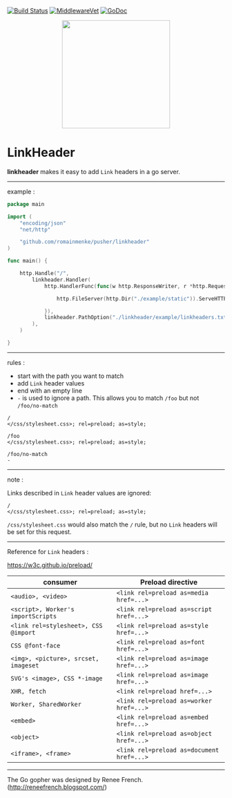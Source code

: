[![Build Status](https://travis-ci.org/romainmenke/pusher.svg?branch=master)](https://travis-ci.org/romainmenke/pusher)
[![MiddlewareVet](https://middleware.vet/github.com/romainmenke/pusher/linkheader.svg)](https://middleware.vet#github.com/romainmenke/pusher/linkheader)
[![GoDoc](https://godoc.org/github.com/romainmenke/pusher?status.svg)](https://godoc.org/github.com/romainmenke/pusher/linkheader)

<p align="center">
  <img src="https://cloud.githubusercontent.com/assets/11521496/24838540/070645b2-1d4a-11e7-9c39-900371d5fda3.png" width="250"/>
</p>

# LinkHeader

**linkheader** makes it easy to add `Link` headers in a go server.

---

example :

```go
package main

import (
	"encoding/json"
	"net/http"

	"github.com/romainmenke/pusher/linkheader"
)

func main() {

	http.Handle("/",
		linkheader.Handler(
			http.HandlerFunc(func(w http.ResponseWriter, r *http.Request) {

				http.FileServer(http.Dir("./example/static")).ServeHTTP(w, r)

			}),
			linkheader.PathOption("./linkheader/example/linkheaders.txt"),
		),
	)

}
```

---

rules :

- start with the path you want to match
- add `Link` header values
- end with an empty line
- `-` is used to ignore a path. This allows you to match `/foo` but not `/foo/no-match`

```
/
</css/stylesheet.css>; rel=preload; as=style;

/foo
</css/stylesheet.css>; rel=preload; as=style;

/foo/no-match
-
```

---

note :

Links described in `Link` header values are ignored:

```
/
</css/stylesheet.css>; rel=preload; as=style;
```

`/css/stylesheet.css` would also match the `/` rule, but no `Link` headers will be set for this request.

---

Reference for `Link` headers :

https://w3c.github.io/preload/

| consumer | Preload directive |
|----------|-------------------|
| `<audio>, <video>` | `<link rel=preload as=media href=...>` |
| `<script>, Worker's importScripts` | `<link rel=preload as=script href=...>` |
| `<link rel=stylesheet>, CSS @import` | `<link rel=preload as=style href=...>` |
| `CSS @font-face` | `<link rel=preload as=font href=...>` |
| `<img>, <picture>, srcset, imageset` | `<link rel=preload as=image href=...>` |
| `SVG's <image>, CSS *-image` | `<link rel=preload as=image href=...>` |
| `XHR, fetch` | `<link rel=preload href=...>` |
| `Worker, SharedWorker` | `<link rel=preload as=worker href=...>` |
| `<embed>` | `<link rel=preload as=embed href=...>` |
| `<object>` | `<link rel=preload as=object href=...>` |
| `<iframe>, <frame>` | `<link rel=preload as=document href=...>` |

---

The Go gopher was designed by Renee French. (http://reneefrench.blogspot.com/)
